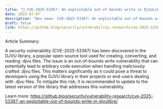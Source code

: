 ```yaml
---
title: "🔐 CVE-2025-53367: An exploitable out-of-bounds write in DjVuLibre"
date: 2025-07-07
description: "Dev news: CVE-2025-53367: An exploitable out-of-bounds write in DjVuLibre"
draft: false
link: https://github.blog/security/vulnerability-research/cve-2025-53367-an-exploitable-out-of-bounds-write-in-djvulibre/
---
```


Article Summary:

A security vulnerability (CVE-2025-53367) has been discovered in the DJVU library, a popular open-source tool used for creating, converting, and reading .djvu files. The issue is an out-of-bounds write vulnerability that can potentially lead to arbitrary code execution when handling maliciously crafted .djvu files. This matters significantly as it could pose a threat to developers using the DJVU library in their projects or end-users dealing with .djvu files. To mitigate this risk, it is recommended to update to the latest version of the library that addresses this vulnerability.

Learn more: https://github.blog/security/vulnerability-research/cve-2025-53367-an-exploitable-out-of-bounds-write-in-djvulibre/
